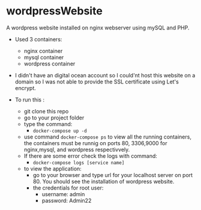 # wordpressWebsite


A wordpress website installed on nginx webserver using mySQL and PHP. 
- Used 3 containers: 
  - nginx container
  - mysql container
  - wordpress container
  
- I didn't have an digital ocean account so I could'nt host this website on a domain so I was not able to provide the SSL certificate using Let's encrypt.

- To run this :
  - git clone this repo
  - go to your project folder
  - type the command: 
      - `docker-compose up -d`
  - use command `docker-compose ps` to view all the running containers, the containers must be runnig on ports 80, 3306,9000 for nginx,mysql, and wordpress respectivvely.
  - If there are some error check the logs with command: 
    - `docker-compose logs [service name]`
  - to view the application:
      - go to your browser and type url for your localhost server on port 80. You should see the installation of wordpress website.
      - the credentials for root user: 
        - username: admin
        - password: Admin22
